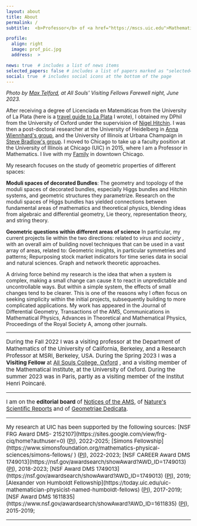 ```yaml
---
layout: about
title: About
permalink: /
subtitle:  <b>Professor</b> of <a href="https://mscs.uic.edu">Mathematics, Statistics, and Computer Science</a>, University of Illinois Chicago

profile:
  align: right
  image: prof_pic.jpg
  address:  >

news: true  # includes a list of news items
selected_papers: false # includes a list of papers marked as "selected={true}"
social: true  # includes social icons at the bottom of the page
---
```


<!-- Google tag (gtag.js) -->
<script async src="https://www.googletagmanager.com/gtag/js?id=G-FZGCT9KEL3"></script>
<script>
  window.dataLayer = window.dataLayer || [];
  function gtag(){dataLayer.push(arguments);}
  gtag('js', new Date());

  gtag('config', 'G-FZGCT9KEL3');
</script>

<i> Photo by [Max Telford](https://www.ucl.ac.uk/biosciences/people/max-telford), at All Souls' Visiting Fellows Farewell night,  June 2023. </i>

After receiving a degree of Licenciada en Matemáticas from the University of La Plata (here is a [travel guide to La Plata](https://lauraschaposnik.github.io/laplata/) I wrote), I obtained my DPhil from the University of Oxford under the supervision of [Nigel Hitchin](https://people.maths.ox.ac.uk/hitchin/). I was then a post-doctoral researcher at the University of Heidelberg in [Anna Wiennhard's group](https://www.mathi.uni-heidelberg.de/%7Ewienhard/), and the University of Illinois at Urbana Champaign in [Steve Bradlow's group](https://faculty.math.illinois.edu/%7Ebradlow/bradlow_index2.html).  I moved to Chicago to take up a faculty position at the University of Illinois at Chicago (UIC) in 2015, where I  am a Professor in Mathematics.  I live with my [Family](https://lauraschaposnik.github.io/family/) in downtown Chicago. 

My research focuses on the study of geometric properties of different spaces: 

<b>Moduli spaces of decorated Bundles</b>: The geometry and topology of the moduli spaces of decorated bundles, especially Higgs bundles and Hitchin systems, and geometric structures they parametrize.  Research on  the moduli spaces of Higgs bundles has yielded connections between fundamental areas of mathematics and theoretical physics, blending ideas from algebraic and differential geometry, Lie theory, representation theory, and string theory.      


<b>Geometric questions within different areas of science</b> In particular, my current projects lie within the two directions: related to <i>virus</i> and <i>society</i> , with an overall aim of building novel techniques that can be used in a vast array of areas, related to: Geometric insights, in particular symmetries and patterns; Repurposing stock market indicators for time series data in social and natural sciences. Graph and network theoretic approaches. 
        
        
A driving force behind my research is the idea that when a system is complex, making a small change can cause it to react in unpredictable and uncontrollable ways. But within a simple system, the effects of small changes tend to be clearer. This is one of the reasons why I often focus on seeking simplicity within the initial projects, subsequently building to more complicated applications.   My  work has appeared in the Journal of Differential Geometry, Transactions of the AMS, Communications in Mathematical Physics, Advances in Theoretical and Mathematical Physics,  Proceedings of the Royal Society A, among other journals.


<hr>
<span style="font-size:15px">

During the Fall 2022 I was a visiting professor at the Department of Mathematics of the University of California, Berkeley, and a Research Professor at MSRI, Berkeley, USA. During the Spring 2023 I was a <b> Visiting Fellow</b> at <a href="https://www.asc.ox.ac.uk">All Souls College, Oxford</a> , and a visiting member of the Mathematical Institute, at the University of Oxford. During the summer 2023 was in Paris, partly as a visiting member of the Institut Henri Poincaré. 

<hr>
<span style="font-size:15px">

I am on the <b>editorial board</b> of [Notices of the AMS](https://www.ams.org/notices), of  [Nature's Scientific Reports](https://www.nature.com/srep/) and of [Geometriae Dedicata](https://www.springer.com/journal/10711/editors).  

<hr>
<span style="font-size:15px">
My research at UIC has been supported by the following sources: [NSF FRG Award DMS- 2152107](https://sites.google.com/view/frg-ciq/home?authuser=0) (<a href="https://sites.google.com/view/frg-ciq/home?authuser=0">PI</a>), 2022-2025; 
  [Simons Fellowship](https://www.simonsfoundation.org/mathematics-physical-sciences/simons-fellows/
) (<a href="https://ras.mit.edu/education-and-career-resources/glossary#term165">PI</a>), 2022-2023;
 [NSF CAREER Award DMS 1749013](https://nsf.gov/awardsearch/showAward?AWD_ID=1749013) (<a href="https://ras.mit.edu/education-and-career-resources/glossary#term165">PI</a>), 2018-2023;
[NSF  Award DMS 1749013](https://nsf.gov/awardsearch/showAward?AWD_ID=1749013) (<a href="https://ras.mit.edu/education-and-career-resources/glossary#term165">PI</a>), 2019;  
[Alexander von Humboldt Fellowship](https://today.uic.edu/uic-mathematician-physicist-named-humboldt-fellows) (<a href="https://ras.mit.edu/education-and-career-resources/glossary#term165">PI</a>), 2017-2019;
[NSF  Award DMS 1611835](https://www.nsf.gov/awardsearch/showAward?AWD_ID=1611835) (<a href="https://ras.mit.edu/education-and-career-resources/glossary#term165">PI</a>), 2015-2019;  
  <br>
</span>
<!--<span style="font-size:13px">
Note: my role is specified in parentheses, where PI = "Principal Investigator," Co-PI = "Co-Principal Investigator," and "KP=Key Person." 
</span>-->

<hr>
<span style="font-size:15px">